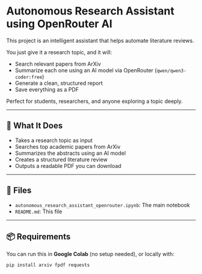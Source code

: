 # Autonomous Research Assistant using OpenRouter AI

This project is an intelligent assistant that helps automate literature reviews.

You just give it a research topic, and it will:
- Search relevant papers from ArXiv
- Summarize each one using an AI model via OpenRouter (`qwen/qwen3-coder:free`)
- Generate a clean, structured report
- Save everything as a PDF

Perfect for students, researchers, and anyone exploring a topic deeply.

---

## 🚀 What It Does

- Takes a research topic as input
- Searches top academic papers from ArXiv
- Summarizes the abstracts using an AI model
- Creates a structured literature review
- Outputs a readable PDF you can download

---

## 📁 Files

- `autonomous_research_assistant_openrouter.ipynb`: The main notebook
- `README.md`: This file

---

## 📦 Requirements

You can run this in **Google Colab** (no setup needed), or locally with:
```bash
pip install arxiv fpdf requests
